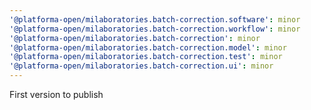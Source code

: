```yaml
---
'@platforma-open/milaboratories.batch-correction.software': minor
'@platforma-open/milaboratories.batch-correction.workflow': minor
'@platforma-open/milaboratories.batch-correction': minor
'@platforma-open/milaboratories.batch-correction.model': minor
'@platforma-open/milaboratories.batch-correction.test': minor
'@platforma-open/milaboratories.batch-correction.ui': minor
---
```


First version to publish

